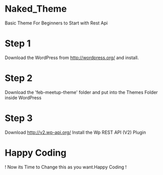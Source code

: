 # Naked_Theme
Basic Theme For Beginners to Start with Rest Api

# Step 1
Download the WordPress from http://wordpress.org/ and install.

# Step 2
Download the 'feb-meetup-theme' folder and put into the Themes Folder inside WordPress

# Step 3
Download http://v2.wp-api.org/ Install the Wp REST API (V2) Plugin

# Happy Coding
! Now its Time to Change this as you want.Happy Coding !
